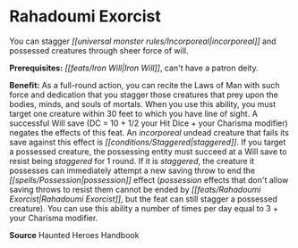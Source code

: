 ﻿---
cssclass: [feats]

---
# Rahadoumi Exorcist

You can stagger _[[universal monster rules/Incorporeal|incorporeal]]_ and possessed creatures through sheer force of will.

**Prerequisites:** _[[feats/Iron Will|Iron Will]]_, can't have a patron deity.

**Benefit:** As a full-round action, you can recite the Laws of Man with such force and dedication that you stagger those creatures that prey upon the bodies, minds, and souls of mortals. When you use this ability, you must target one creature within 30 feet to which you have line of sight. A successful Will save (DC = 10 + 1/2 your Hit Dice + your Charisma modifier) negates the effects of this feat. An _incorporeal_ undead creature that fails its save against this effect is _[[conditions/Staggered|staggered]]_. If you target a possessed creature, the possessing entity must succeed at a Will save to resist being _staggered_ for 1 round. If it is _staggered_, the creature it possesses can immediately attempt a new saving throw to end the _[[spells/Possession|possession]]_ effect (_possession_ effects that don't allow saving throws to resist them cannot be ended by _[[feats/Rahadoumi Exorcist|Rahadoumi Exorcist]]_, but the feat can still stagger a possessed creature). You can use this ability a number of times per day equal to 3 + your Charisma modifier.

**Source** Haunted Heroes Handbook